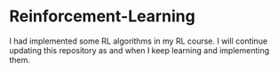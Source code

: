 # Reinforcement-Learning

I had implemented some RL algorithms in my RL course. I will continue updating this repository as and when I keep learning
and implementing them.
